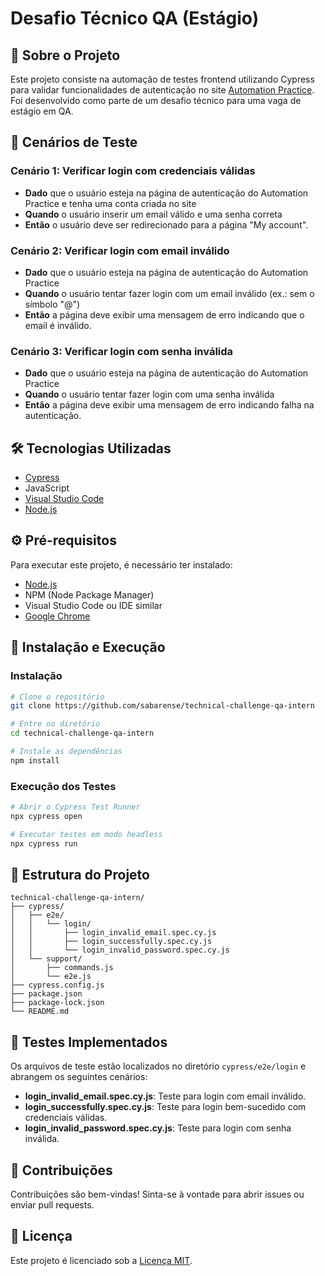 # Desafio Técnico QA (Estágio)

## 📝 Sobre o Projeto
Este projeto consiste na automação de testes frontend utilizando Cypress para validar funcionalidades de autenticação no site [Automation Practice](http://automationpractice.com). Foi desenvolvido como parte de um desafio técnico para uma vaga de estágio em QA.

## 🎯 Cenários de Teste

### Cenário 1: Verificar login com credenciais válidas
- **Dado** que o usuário esteja na página de autenticação do Automation Practice e tenha uma conta criada no site
- **Quando** o usuário inserir um email válido e uma senha correta
- **Então** o usuário deve ser redirecionado para a página "My account".

### Cenário 2: Verificar login com email inválido
- **Dado** que o usuário esteja na página de autenticação do Automation Practice
- **Quando** o usuário tentar fazer login com um email inválido (ex.: sem o símbolo "@")
- **Então** a página deve exibir uma mensagem de erro indicando que o email é inválido.

### Cenário 3: Verificar login com senha inválida
- **Dado** que o usuário esteja na página de autenticação do Automation Practice
- **Quando** o usuário tentar fazer login com uma senha inválida
- **Então** a página deve exibir uma mensagem de erro indicando falha na autenticação.

## 🛠️ Tecnologias Utilizadas
- [Cypress](https://www.cypress.io/)
- JavaScript
- [Visual Studio Code](https://code.visualstudio.com/)
- [Node.js](https://nodejs.org/)

## ⚙️ Pré-requisitos
Para executar este projeto, é necessário ter instalado:
- [Node.js](https://nodejs.org/)
- NPM (Node Package Manager)
- Visual Studio Code ou IDE similar
- [Google Chrome](https://www.google.com/chrome/)

## 🚀 Instalação e Execução

### Instalação
```bash
# Clone o repositório
git clone https://github.com/sabarense/technical-challenge-qa-intern

# Entre no diretório
cd technical-challenge-qa-intern

# Instale as dependências
npm install
```

### Execução dos Testes
```bash
# Abrir o Cypress Test Runner
npx cypress open

# Executar testes em modo headless
npx cypress run
```

## 📁 Estrutura do Projeto
```
technical-challenge-qa-intern/
├── cypress/
│   ├── e2e/
│   │   └── login/
│   │       ├── login_invalid_email.spec.cy.js
│   │       ├── login_successfully.spec.cy.js
│   │       └── login_invalid_password.spec.cy.js
│   └── support/
│       ├── commands.js
│       └── e2e.js
├── cypress.config.js
├── package.json
├── package-lock.json
└── README.md
```

## 🧩 Testes Implementados
Os arquivos de teste estão localizados no diretório `cypress/e2e/login` e abrangem os seguintes cenários:
- **login_invalid_email.spec.cy.js**: Teste para login com email inválido.
- **login_successfully.spec.cy.js**: Teste para login bem-sucedido com credenciais válidas.
- **login_invalid_password.spec.cy.js**: Teste para login com senha inválida.

## 🤝 Contribuições
Contribuições são bem-vindas! Sinta-se à vontade para abrir issues ou enviar pull requests.

## 📄 Licença
Este projeto é licenciado sob a [Licença MIT](https://opensource.org/licenses/MIT).


